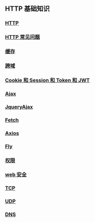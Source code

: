 ## HTTP 基础知识

### [HTTP](./HTTP)

### [HTTP 常见问题](./HTTP常见问题)

### [缓存](./缓存)

### [跨域](./跨域)

### [Cookie 和 Session 和 Token 和 JWT](./Cookie和Session和Token和JWT)

### [Ajax](./Ajax)

### [JqueryAjax](./JqueryAjax)

### [Fetch](./Fetch)

### [Axios](./Axios)

### [Fly](./Fly)

### [权限](./权限)

### [web 安全](./web安全)

### [TCP](./TCP)

### [UDP](./UDP)

### [DNS](./DNS)
